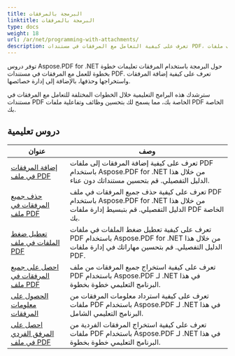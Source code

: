 ```yaml
---
title: البرمجة بالمرفقات
linktitle: البرمجة بالمرفقات
type: docs
weight: 18
url: /ar/net/programming-with-attachments/
description: تعرف على كيفية التعامل مع المرفقات في مستندات PDF، بما في ذلك إضافتها واستخراجها وحذفها، لتحسين وظائف ملفات PDF.
---
```

توفر دروس Aspose.PDF for .NET حول البرمجة باستخدام المرفقات تعليمات خطوة بخطوة للعمل مع المرفقات في مستندات PDF. تعرف على كيفية إضافة المرفقات واستخراجها وحذفها، بالإضافة إلى إدارة خصائصها.

سترشدك هذه البرامج التعليمية خلال الخطوات المختلفة للتعامل مع المرفقات في مستندات PDF الخاصة بك، مما يسمح لك بتحسين وظائف وتفاعلية ملفات PDF الخاصة بك.

## دروس تعليمية
| عنوان | وصف |
| --- | --- | 
| [إضافة المرفقات في ملف PDF](./add-attachment/) | تعرف على كيفية إضافة المرفقات إلى ملفات PDF باستخدام Aspose.PDF for .NET من خلال هذا الدليل التفصيلي. قم بتحسين مستنداتك دون عناء. |  
| [حذف جميع المرفقات في ملف PDF](./delete-all-attachments/) | تعرف على كيفية حذف جميع المرفقات في ملف PDF باستخدام Aspose.PDF for .NET من خلال هذا الدليل التفصيلي. قم بتبسيط إدارة ملفات PDF الخاصة بك. |  
| [تعطيل ضغط الملفات في ملف PDF](./disable-files-compression/) | تعرف على كيفية تعطيل ضغط الملفات في ملفات PDF باستخدام Aspose.PDF for .NET من خلال هذا الدليل التفصيلي. قم بتحسين مهاراتك في إدارة ملفات PDF. |  
| [احصل على جميع المرفقات في ملف PDF](./get-all-the-attachments/) | تعرف على كيفية استخراج جميع المرفقات من ملف PDF باستخدام Aspose.PDF لـ .NET في هذا البرنامج التعليمي خطوة بخطوة. |  
| [الحصول على معلومات المرفقات](./get-attachment-info/) | تعرف على كيفية استرداد معلومات المرفقات من ملفات PDF باستخدام Aspose.PDF لـ .NET في هذا البرنامج التعليمي الشامل. |  
| [احصل على المرفق الفردي في ملف PDF](./get-individual-attachment/) | تعرف على كيفية استخراج المرفقات الفردية من ملفات PDF باستخدام Aspose.PDF لـ .NET في هذا البرنامج التعليمي خطوة بخطوة.  |  